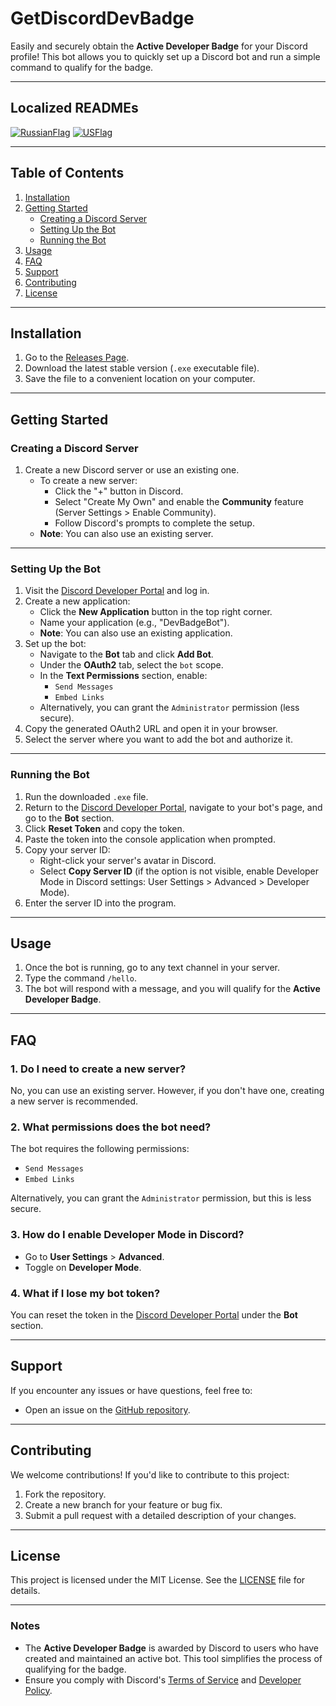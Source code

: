 ﻿# GetDiscordDevBadge

Easily and securely obtain the **Active Developer Badge** for your Discord profile! This bot allows you to quickly set up a Discord bot and run a simple command to qualify for the badge.

---

## Localized READMEs

[![RussianFlag](https://flagsapi.com/RU/flat/64.png)](.github/README-ru.md)
[![USFlag](https://flagsapi.com/US/flat/64.png)](README.md)

---

## Table of Contents
1. [Installation](#installation)
2. [Getting Started](#getting-started)
   - [Creating a Discord Server](#creating-a-discord-server)
   - [Setting Up the Bot](#setting-up-the-bot)
   - [Running the Bot](#running-the-bot)
3. [Usage](#usage)
4. [FAQ](#faq)
5. [Support](#support)
6. [Contributing](#contributing)
7. [License](#license)

---

## Installation

1. Go to the [Releases Page](https://github.com/intjiraya/GetDiscordDevBadge/releases).
2. Download the latest stable version (`.exe` executable file).
3. Save the file to a convenient location on your computer.

---

## Getting Started

### Creating a Discord Server
1. Create a new Discord server or use an existing one.
   - To create a new server:
      - Click the "+" button in Discord.
      - Select "Create My Own" and enable the **Community** feature (Server Settings > Enable Community).
      - Follow Discord's prompts to complete the setup.
   - **Note**: You can also use an existing server.

---

### Setting Up the Bot
1. Visit the [Discord Developer Portal](https://discord.com/developers/applications) and log in.
2. Create a new application:
   - Click the **New Application** button in the top right corner.
   - Name your application (e.g., "DevBadgeBot").
   - **Note**: You can also use an existing application.
3. Set up the bot:
   - Navigate to the **Bot** tab and click **Add Bot**.
   - Under the **OAuth2** tab, select the `bot` scope.
   - In the **Text Permissions** section, enable:
      - `Send Messages`
      - `Embed Links`
   - Alternatively, you can grant the `Administrator` permission (less secure).
4. Copy the generated OAuth2 URL and open it in your browser.
5. Select the server where you want to add the bot and authorize it.

---

### Running the Bot
1. Run the downloaded `.exe` file.
2. Return to the [Discord Developer Portal](https://discord.com/developers/applications), navigate to your bot's page, and go to the **Bot** section.
3. Click **Reset Token** and copy the token.
4. Paste the token into the console application when prompted.
5. Copy your server ID:
   - Right-click your server's avatar in Discord.
   - Select **Copy Server ID** (if the option is not visible, enable Developer Mode in Discord settings: User Settings > Advanced > Developer Mode).
6. Enter the server ID into the program.

---

## Usage
1. Once the bot is running, go to any text channel in your server.
2. Type the command `/hello`.
3. The bot will respond with a message, and you will qualify for the **Active Developer Badge**.

---

## FAQ

### 1. Do I need to create a new server?
No, you can use an existing server. However, if you don't have one, creating a new server is recommended.

### 2. What permissions does the bot need?
The bot requires the following permissions:
- `Send Messages`
- `Embed Links`

Alternatively, you can grant the `Administrator` permission, but this is less secure.

### 3. How do I enable Developer Mode in Discord?
- Go to **User Settings** > **Advanced**.
- Toggle on **Developer Mode**.

### 4. What if I lose my bot token?
You can reset the token in the [Discord Developer Portal](https://discord.com/developers/applications) under the **Bot** section.

---

## Support
If you encounter any issues or have questions, feel free to:
- Open an issue on the [GitHub repository](https://github.com/intjiraya/GetDiscordDevBadge/issues).

---

## Contributing
We welcome contributions! If you'd like to contribute to this project:
1. Fork the repository.
2. Create a new branch for your feature or bug fix.
3. Submit a pull request with a detailed description of your changes.

---

## License
This project is licensed under the MIT License. See the [LICENSE](LICENSE) file for details.

---

### Notes
- The **Active Developer Badge** is awarded by Discord to users who have created and maintained an active bot. This tool simplifies the process of qualifying for the badge.
- Ensure you comply with Discord's [Terms of Service](https://discord.com/terms) and [Developer Policy](https://discord.com/developers/docs/policy).